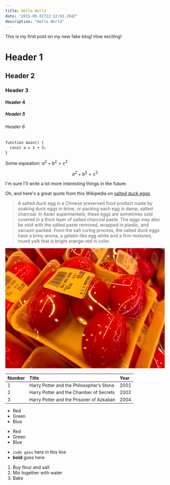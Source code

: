 ```yaml
---
title: Hello World
date: "2015-05-01T22:12:03.284Z"
description: "Hello World"
---
```


This is my first post on my new fake blog! How exciting!


# Header 1

## Header 2

### Header 3

#### Header 4

##### Header 5

###### Header 6

```javascript{numberLines: true}
function main() {
  const a = 1 + 3;
}
```
Some equeation: $a^2 + b^2 = c^2$

$$
a^2 + b^2 = c^2
$$

I'm sure I'll write a lot more interesting things in the future.

Oh, and here's a great quote from this Wikipedia on
[salted duck eggs](https://en.wikipedia.org/wiki/Salted_duck_egg).

> A salted duck egg is a Chinese preserved food product made by soaking duck
> eggs in brine, or packing each egg in damp, salted charcoal. In Asian
> supermarkets, these eggs are sometimes sold covered in a thick layer of salted
> charcoal paste. The eggs may also be sold with the salted paste removed,
> wrapped in plastic, and vacuum packed. From the salt curing process, the
> salted duck eggs have a briny aroma, a gelatin-like egg white and a
> firm-textured, round yolk that is bright orange-red in color.

![Chinese Salty Egg](./salty_egg.jpg)


| Number | Title                                    | Year |
| :----- | :--------------------------------------- | :--- |
| 1      | Harry Potter and the Philosopher’s Stone | 2001 |
| 2      | Harry Potter and the Chamber of Secrets  | 2002 |
| 3      | Harry Potter and the Prisoner of Azkaban | 2004 |


- Red
- Green
- Blue

* Red
* Green
* Blue

- `code goes` here in this line
- **bold** goes here

1. Buy flour and salt
2. Mix together with water
3. Bake
